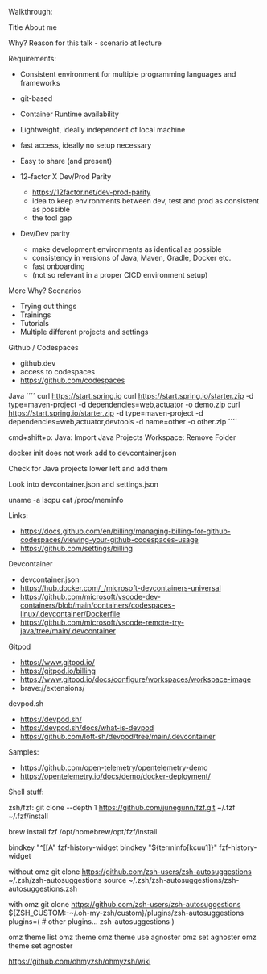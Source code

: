 Walkthrough:

Title
About me

Why? Reason for this talk - scenario at lecture

Requirements:
- Consistent environment for multiple programming languages and frameworks
- git-based
- Container Runtime availability
- Lightweight, ideally independent of local machine
- fast access, ideally no setup necessary
- Easy to share (and present)


- 12-factor X Dev/Prod Parity 
    - https://12factor.net/dev-prod-parity
    - idea to keep environments between dev, test and prod as consistent as possible
    - the tool gap
- Dev/Dev parity
    - make development environments as identical as possible
    - consistency in versions of Java, Maven, Gradle, Docker etc.
    - fast onboarding
    - (not so relevant in a proper CICD environment setup)

More Why? Scenarios

- Trying out things
- Trainings 
- Tutorials
- Multiple different projects and settings


Github / Codespaces
- github.dev
- access to codespaces
- https://github.com/codespaces



Java
´´´´
curl https://start.spring.io
curl https://start.spring.io/starter.zip -d type=maven-project -d dependencies=web,actuator -o demo.zip 
curl https://start.spring.io/starter.zip -d type=maven-project -d dependencies=web,actuator,devtools -d name=other -o other.zip
´´´´

cmd+shift+p:
Java: Import Java Projects
Workspace: Remove Folder

docker init does not work
add to devcontainer.json

Check for Java projects lower left and add them

Look into devcontainer.json
and settings.json

uname -a
lscpu
cat /proc/meminfo


Links:
- https://docs.github.com/en/billing/managing-billing-for-github-codespaces/viewing-your-github-codespaces-usage
- https://github.com/settings/billing


Devcontainer
- devcontainer.json
- https://hub.docker.com/_/microsoft-devcontainers-universal
- https://github.com/microsoft/vscode-dev-containers/blob/main/containers/codespaces-linux/.devcontainer/Dockerfile
- https://github.com/microsoft/vscode-remote-try-java/tree/main/.devcontainer


Gitpod
- https://www.gitpod.io/
- https://gitpod.io/billing
- https://www.gitpod.io/docs/configure/workspaces/workspace-image
- brave://extensions/


devpod.sh
- https://devpod.sh/
- https://devpod.sh/docs/what-is-devpod
- https://github.com/loft-sh/devpod/tree/main/.devcontainer


Samples:
- https://github.com/open-telemetry/opentelemetry-demo
- https://opentelemetry.io/docs/demo/docker-deployment/

Shell stuff:

zsh/fzf:
git clone --depth 1 https://github.com/junegunn/fzf.git ~/.fzf
~/.fzf/install

brew install fzf
/opt/homebrew/opt/fzf/install

bindkey "^[[A" fzf-history-widget
bindkey "${terminfo[kcuu1]}" fzf-history-widget

without omz
git clone https://github.com/zsh-users/zsh-autosuggestions ~/.zsh/zsh-autosuggestions
source ~/.zsh/zsh-autosuggestions/zsh-autosuggestions.zsh

with omz
git clone https://github.com/zsh-users/zsh-autosuggestions ${ZSH_CUSTOM:-~/.oh-my-zsh/custom}/plugins/zsh-autosuggestions
plugins=( 
    # other plugins...
    zsh-autosuggestions
)

omz theme list
omz theme
omz theme use agnoster
omz set agnoster
omz theme set agnoster

https://github.com/ohmyzsh/ohmyzsh/wiki


